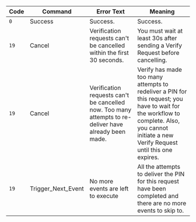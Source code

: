 Code | Command | Error Text | Meaning
-- | -- | -- | --
`0` | Success | Success. | Success.
`19` | Cancel | Verification requests can't be cancelled within the first 30 seconds. | You must wait at least 30s after sending a Verify Request before cancelling.
`19` | Cancel | Verification requests can't be cancelled now. Too many attempts to re-deliver have already been made. | Verify has made too many attempts to redeliver a PIN for this request; you have to wait for the workflow to complete. Also, you cannot initiate a new Verify Request until this one expires.
`19` | Trigger_Next_Event | No more events are left to execute | All the attempts to deliver the PIN for this request have been completed and there are no more events to skip to.
